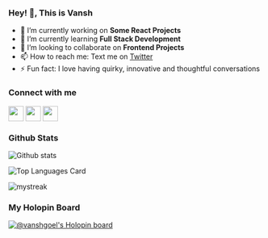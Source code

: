 ### Hey! 👋, This is Vansh

 - 🔭 I’m currently working on **Some React Projects**
 - 🌱 I’m currently learning **Full Stack Development**
 - 👯 I’m looking to collaborate on **Frontend Projects**
 - 📫 How to reach me: Text me on [Twitter](http://twitter.com/_VanshGoel_)
 - ⚡ Fun fact: I love having quirky, innovative and thoughtful conversations 

### Connect with me
<p>
 <a href="http://twitter.com/_VanshGoel_" target="blank"><img align="center"          src="https://github.com/mishmanners/MishManners/blob/master/socials/twitter%20(2).png" title = "Twitter" alt="" height="30" /></a>
 <a href="http://linkedin.com/in/vansh--goel" target="blank"><img align="center"  src="https://github.com/mishmanners/MishManners/blob/master/socials/transparent-Linkedin-logo-icon.png" alt="" height="30" /></a>
 <a href="http://instagram.com/vansh_goel" target="blank"><img align="center"  src="https://github.com/mishmanners/MishManners/blob/master/socials/instagram.png" alt="" height="30" /></a>
</p>


### Github Stats
![Github stats](https://github-readme-stats.vercel.app/api?username=vansh-goel&theme=onedark&show_icons=true&count_private=true)

![Top Languages Card](https://github-readme-stats.vercel.app/api/top-langs/?username=vansh-goel&theme=onedark&layout=compact)

<img src="https://github-readme-streak-stats.herokuapp.com/?user=vansh-goel&theme=onedark" alt="mystreak"/>

### My Holopin Board
[![@vanshgoel's Holopin board](https://holopin.me/vanshgoel)](https://holopin.io/@vanshgoel)



